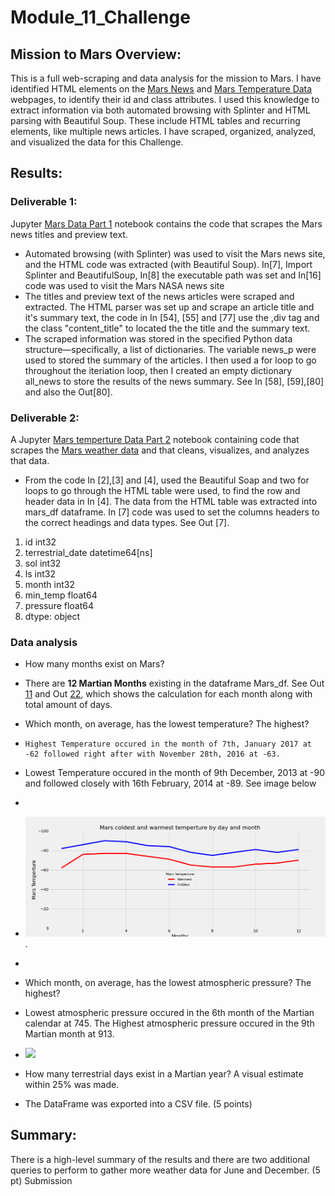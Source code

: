 # Module_11_Challenge

## Mission to Mars Overview:
This is a full web-scraping and data analysis for the mission to Mars. I have identified HTML elements on the [Mars News](https://redplanetscience.com/) and [Mars Temperature Data](https://data-class-mars-challenge.s3.amazonaws.com/Mars/index.html) webpages,  to identify their id and class attributes. I used this knowledge to extract information via both automated browsing with Splinter and HTML parsing with Beautiful Soup.  These include HTML tables and recurring elements, like multiple news articles. I have  scraped, organized, analyzed, and visualized the data for this Challenge.

## Results:
### Deliverable 1: 
Jupyter [Mars Data Part 1](https://github.com/JaredTMurray/Mission-to-Mars/blob/main/mars_data_challenge_part_1.ipynb) notebook contains the code that scrapes the Mars news titles and preview text.
-	Automated browsing (with Splinter) was used to visit the Mars news site, and the HTML code was extracted (with Beautiful Soup).
In[7], Import Splinter and BeautifulSoup, In[8] the executable path was set and In[16] code was used to visit the Mars NASA news site
-	The titles and preview text of the news articles were scraped and extracted. The HTML parser was set up and scrape an article title and it's summary text, the code in In [54], [55] and [77]  use the ,div tag  and the class "content_title" to located the the title and the summary text.
-	The scraped information was stored in the specified Python data structure—specifically, a list of dictionaries. The variable news_p were used to stored the summary of the articles. I then used a for loop to go throughout the iteriation loop, then I created an empty dictionary all_news to store the results of the news summary. See In [58], [59],[80] and also the Out[80]. 


### Deliverable 2: 
A Jupyter [Mars temperture Data Part 2](https://github.com/JaredTMurray/Mission-to-Mars/blob/main/mars_data_challenge_part_2.ipynb) notebook containing code that scrapes the [Mars weather data](https://data-class-mars-challenge.s3.amazonaws.com/Mars/index.html) and that cleans, visualizes, and analyzes that data.
-	From the code In [2],[3] and [4], used the Beautiful Soap and two for loops to go through the HTML table were used, to find the row and header data in In [4]. The data from the HTML table was extracted into mars_df dataframe. In [7] code was  used to set the columns headers to the correct headings and data types. See Out [7].

 1. id                           int32
 2.  terrestrial_date    datetime64[ns]
 3. sol                          int32
 4. ls                           int32
 5. month                        int32
 6. min_temp                   float64
 7. pressure                   float64
 8. dtype: object
###	Data analysis 
 -	How many months exist on Mars?
  -	There are **12 Martian Months** existing in the dataframe Mars_df. See Out [11](https://github.com/JaredTMurray/Mission-to-Mars/blob/main/mars_data_challenge_part_2.ipynb) and Out [22](https://github.com/JaredTMurray/Mission-to-Mars/blob/main/mars_data_challenge_part_2.ipynb), which shows the calculation for each month along with total amount of days.
 - 	Which month, on average, has the lowest temperature? The highest?
  - 	Highest Temperature occured in the month of 7th, January 2017 at -62 followed right after with November 28th, 2016 at -63.
  - Lowest Temperature occured in the month of 9th December, 2013 at -90 and followed closely with 16th February, 2014 at -89. See image below 
  - 
  - ![](https://github.com/JaredTMurray/Mission-to-Mars/blob/main/analysis/mars_warmest_coldest_day.png).
  - 
 -	Which month, on average, has the lowest atmospheric pressure? The highest?
  -	Lowest atmospheric pressure occured in the 6th month of the Martian calendar at 745. The Highest atmospheric pressure occured in the 9th Martian month at 913. 

 - ![](#)
 -	How many terrestrial days exist in a Martian year? A visual estimate within 25% was made.
-	The DataFrame was exported into a CSV file. (5 points)


## Summary:

There is a high-level summary of the results and there are two additional queries to perform to gather more weather data for June and December. (5 pt)
Submission

